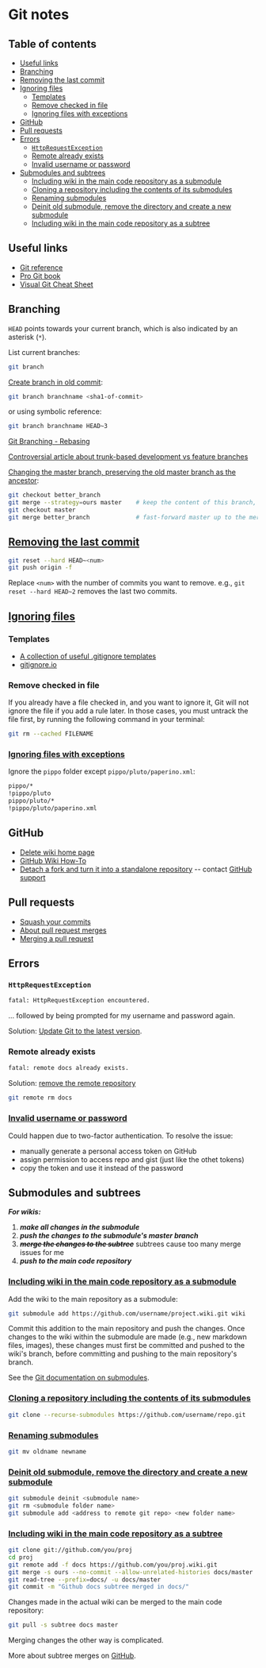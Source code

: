 # Git notes <!-- omit in toc -->

## Table of contents <!-- omit in toc -->
- [Useful links](#useful-links)
- [Branching](#branching)
- [Removing the last commit](#removing-the-last-commit)
- [Ignoring files](#ignoring-files)
  - [Templates](#templates)
  - [Remove checked in file](#remove-checked-in-file)
  - [Ignoring files with exceptions](#ignoring-files-with-exceptions)
- [GitHub](#github)
- [Pull requests](#pull-requests)
- [Errors](#errors)
  - [`HttpRequestException`](#httprequestexception)
  - [Remote already exists](#remote-already-exists)
  - [Invalid username or password](#invalid-username-or-password)
- [Submodules and subtrees](#submodules-and-subtrees)
  - [Including wiki in the main code repository as a submodule](#including-wiki-in-the-main-code-repository-as-a-submodule)
  - [Cloning a repository including the contents of its submodules](#cloning-a-repository-including-the-contents-of-its-submodules)
  - [Renaming submodules](#renaming-submodules)
  - [Deinit old submodule, remove the directory and create a new submodule](#deinit-old-submodule-remove-the-directory-and-create-a-new-submodule)
  - [Including wiki in the main code repository as a subtree](#including-wiki-in-the-main-code-repository-as-a-subtree)


## Useful links

* [Git reference](https://git-scm.com/docs)
* [Pro Git book](https://git-scm.com/book/en/v2)
* [Visual Git Cheat Sheet](http://ndpsoftware.com/git-cheatsheet.html)


## Branching

`HEAD` points towards your current branch, which is also indicated by an asterisk (`*`).

List current branches:

```sh
git branch
```

[Create branch in old commit](https://stackoverflow.com/a/2816728/4573584):

```sh
git branch branchname <sha1-of-commit>
```

or using symbolic reference:

```sh
git branch branchname HEAD~3
```

[Git Branching - Rebasing](https://git-scm.com/book/en/v2/Git-Branching-Rebasing)

[Controversial article about trunk-based development vs feature branches](https://medium.com/@mattia.battiston/why-i-love-trunk-based-development-641fcf0b94a0)

[Changing the master branch, preserving the old master branch as the ancestor](https://stackoverflow.com/a/2763118/4573584):

```sh
git checkout better_branch
git merge --strategy=ours master    # keep the content of this branch, but record a merge
git checkout master
git merge better_branch             # fast-forward master up to the merge
```


## [Removing the last commit](https://gist.github.com/CrookedNumber/8964442)

```sh
git reset --hard HEAD~<num> 
git push origin -f
```

Replace `<num>` with the number of commits you want to remove. e.g., `git reset --hard HEAD~2` removes the last two commits.


## [Ignoring files](https://help.github.com/en/articles/ignoring-files)

### Templates


* [A collection of useful .gitignore templates](https://github.com/github/gitignore)
* [gitignore.io](https://www.gitignore.io/)


### Remove checked in file

If you already have a file checked in, and you want to ignore it, Git will not ignore the file if you add a rule later. In those cases, you must untrack the file first, by running the following command in your terminal:

```sh
git rm --cached FILENAME
```


### [Ignoring files with exceptions](https://stackoverflow.com/a/16318111/4573584)

Ignore the `pippo` folder except `pippo/pluto/paperino.xml`:

```sh
pippo/*
!pippo/pluto
pippo/pluto/*
!pippo/pluto/paperino.xml
```


## GitHub

* [Delete wiki home page](https://stackoverflow.com/a/42653762/4573584)
* [GitHub Wiki How-To](https://gist.github.com/subfuzion/0d3f19c4f780a7d75ba2)
* [Detach a fork and turn it into a standalone repository](https://help.github.com/en/articles/why-are-my-contributions-not-showing-up-on-my-profile) -- contact [GitHub support](https://support.github.com/contact)


## Pull requests

* [Squash your commits](https://github.blog/2016-04-01-squash-your-commits/)
* [About pull request merges](https://help.github.com/en/articles/about-pull-request-merges)
* [Merging a pull request](https://help.github.com/en/articles/merging-a-pull-request)


## Errors

### `HttpRequestException`

```sh
fatal: HttpRequestException encountered.
```

... followed by being prompted for my username and password again.

Solution: [Update Git to the latest version](https://stackoverflow.com/a/49109825/4573584).


### Remote already exists

```sh
fatal: remote docs already exists.
```

Solution: [remove the remote repository](https://stackoverflow.com/a/1221874/4573584)

```sh
git remote rm docs
```


### [Invalid username or password](https://stackoverflow.com/a/34919582/4573584)

Could happen due to two-factor authentication. To resolve the issue: 

* manually generate a personal access token on GitHub
* assign permission to access repo and gist (just like the othet tokens)
* copy the token and use it instead of the password


## Submodules and subtrees

***For wikis:***
1. ***make all changes in the submodule***
2. ***push the changes to the submodule's master branch***
3. ~~***merge the changes to the subtree***~~ subtrees cause too many merge issues for me
4. ***push to the main code repository***


### [Including wiki in the main code repository as a submodule](https://brendancleary.com/2013/03/08/including-a-github-wiki-in-a-repository-as-a-submodule/)

Add the wiki to the main repository as a submodule:

```sh
git submodule add https://github.com/username/project.wiki.git wiki
```

Commit this addition to the main repository and push the changes. Once changes to the wiki within the submodule are made (e.g., new markdown files, images), these changes must first be committed and pushed to the wiki's branch, before committing and pushing to the main repository's branch. 

See the [Git documentation on submodules](https://git-scm.com/book/en/v2/Git-Tools-Submodules).


### [Cloning a repository including the contents of its submodules](https://stackoverflow.com/a/3797061/4573584)

```sh
git clone --recurse-submodules https://github.com/username/repo.git
```


### [Renaming submodules](https://stackoverflow.com/a/18712756/4573584)

```sh
git mv oldname newname
```


### [Deinit old submodule, remove the directory and create a new submodule](https://stackoverflow.com/a/22309234/4573584)

```sh
git submodule deinit <submodule name>
git rm <submodule folder name>
git submodule add <address to remote git repo> <new folder name>
```


### [Including wiki in the main code repository as a subtree](https://stackoverflow.com/a/33182223/4573584)

```sh
git clone git://github.com/you/proj
cd proj
git remote add -f docs https://github.com/you/proj.wiki.git
git merge -s ours --no-commit --allow-unrelated-histories docs/master
git read-tree --prefix=docs/ -u docs/master
git commit -m "Github docs subtree merged in docs/"
```

Changes made in the actual wiki can be merged to the main code repository:

```sh
git pull -s subtree docs master
```

Merging changes the other way is complicated.

More about subtree merges on [GitHub](https://help.github.com/en/articles/about-git-subtree-merges).
